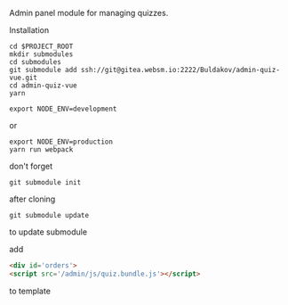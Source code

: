 Admin panel module for managing quizzes. 

Installation

```
cd $PROJECT_ROOT
mkdir submodules
cd submodules
git submodule add ssh://git@gitea.websm.io:2222/Buldakov/admin-quiz-vue.git
cd admin-quiz-vue
yarn
```

```
export NODE_ENV=development
```
or
```
export NODE_ENV=production
yarn run webpack
```

don't forget
```
git submodule init
```
after cloning
```
git submodule update
```
to update submodule

add
```html
<div id='orders'>
<script src='/admin/js/quiz.bundle.js'></script>
```
to template

